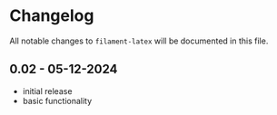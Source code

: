 # Changelog

All notable changes to `filament-latex` will be documented in this file.

## 0.02 - 05-12-2024

- initial release
- basic functionality
